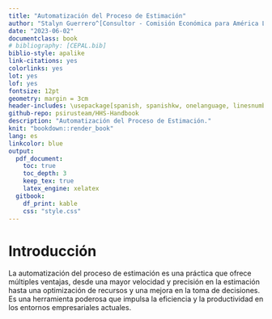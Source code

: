 ```yaml
--- 
title: "Automatización del Proceso de Estimación"
author: "Stalyn Guerrero^[Consultor - Comisión Económica para América Latina y el Caribe (CEPAL), guerrerostalyn@gmail.com]"
date: "2023-06-02"
documentclass: book
# bibliography: [CEPAL.bib]
biblio-style: apalike
link-citations: yes
colorlinks: yes
lot: yes
lof: yes
fontsize: 12pt
geometry: margin = 3cm
header-includes: \usepackage[spanish, spanishkw, onelanguage, linesnumbered]{algorithm2e}
github-repo: psirusteam/HHS-Handbook
description: "Automatización del Proceso de Estimación."
knit: "bookdown::render_book"
lang: es
linkcolor: blue
output:
  pdf_document:
    toc: true
    toc_depth: 3
    keep_tex: true
    latex_engine: xelatex
  gitbook:
    df_print: kable
    css: "style.css"
---
```





# Introducción 

La automatización del proceso de estimación es una práctica que ofrece múltiples ventajas, desde una mayor velocidad y precisión en la estimación hasta una optimización de recursos y una mejora en la toma de decisiones. Es una herramienta poderosa que impulsa la eficiencia y la productividad en los entornos empresariales actuales.
